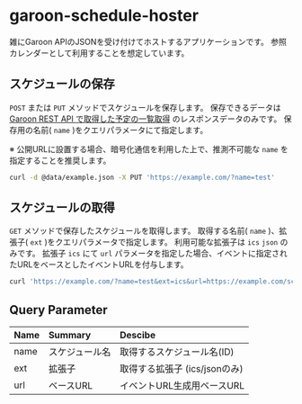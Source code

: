 # garoon-schedule-hoster

雑にGaroon APIのJSONを受け付けてホストするアプリケーションです。
参照カレンダーとして利用することを想定しています。

## スケジュールの保存

`POST` または `PUT` メソッドでスケジュールを保存します。
保存できるデータは [Garoon REST API で取得した予定の一覧取得](https://developer.cybozu.io/hc/ja/articles/360000440583#step2) のレスポンスデータのみです。
保存用の名前( `name` )をクエリパラメータにて指定します。

※ 公開URLに設置する場合、暗号化通信を利用した上で、推測不可能な `name` を指定することを推奨します。

```sh
curl -d @data/example.json -X PUT 'https://example.com/?name=test'
```

## スケジュールの取得

`GET` メソッドで保存したスケジュールを取得します。
取得する名前( `name` )、拡張子( `ext` )をクエリパラメータで指定します。
利用可能な拡張子は `ics` `json` のみです。
拡張子 `ics` にて `url` パラメータを指定した場合、イベントに指定されたURLをベースとしたイベントURLを付与します。

```sh
curl 'https://example.com/?name=test&ext=ics&url=https://example.com/scripts/grn.exe'
```

## Query Parameter

| Name | Summary | Descibe
| :- | :- | :-
| name | スケジュール名 | 取得するスケジュール名(ID)
| ext | 拡張子 | 取得する拡張子 (ics/jsonのみ)
| url | ベースURL | イベントURL生成用ベースURL

